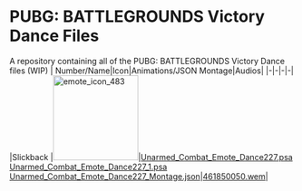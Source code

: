 # PUBG: BATTLEGROUNDS Victory Dance Files
A repository containing all of the PUBG: BATTLEGROUNDS Victory Dance files (WIP)
| Number/Name|Icon|Animations/JSON Montage|Audios|
|-|-|-|-|
|Slickback   |<img src="https://github.com/MuriloGaming19/pubg-vd-files/blob/9311a257eff854db894f0369aec3ee3b16f13e2c/files/slickback/icon/emote_icon_483.png" alt="emote_icon_483" width="150"/>|[Unarmed_Combat_Emote_Dance227.psa](https://github.com/MuriloGaming19/pubg-vd-files/blob/dc8692bc67b88432446e2a7b16fb497f2412c2be/files/slickback/animation-json/Unarmed_Combat_Emote_Dance227.psa)<br/>[Unarmed_Combat_Emote_Dance227_1.psa](https://github.com/MuriloGaming19/pubg-vd-files/blob/dc8692bc67b88432446e2a7b16fb497f2412c2be/files/slickback/animation-json/Unarmed_Combat_Emote_Dance227_1.psa)<br/>[Unarmed_Combat_Emote_Dance227_Montage.json](https://github.com/MuriloGaming19/pubg-vd-files/blob/f4f956d4585bc0eb8dae5d7f29e7596d06f2bb3d/files/slickback/animation-json/Unarmed_Combat_Emote_Dance227_Montage.json)|[461850050.wem](https://github.com/MuriloGaming19/pubg-vd-files/blob/2b5e4ae4c50d57c1068f585a65298792f5db6ebb/files/slickback/audio/461850050.wav)|
